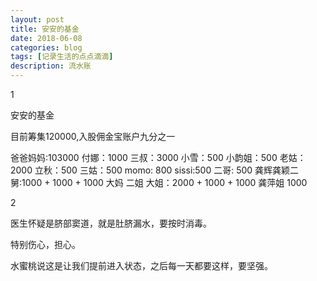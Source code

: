 ```yaml
---
layout: post
title: 安安的基金
date: 2018-06-08
categories: blog
tags: [记录生活的点点滴滴]
description: 流水账
---
```


1 

安安的基金

目前筹集120000,入股佣金宝账户九分之一

爸爸妈妈:103000
付娜：1000
三叔：3000
小雪：500
小韵姐：500
老姑：2000
立秋：500
三姑：500
momo: 800
sissi:500
二哥: 500
龚辉龚颖二舅:1000 + 1000 + 1000
大妈 二姐 大姐：2000 + 1000 + 1000
龚萍姐 1000


2

医生怀疑是脐部窦道，就是肚脐漏水，要按时消毒。

特别伤心，担心。

水蜜桃说这是让我们提前进入状态，之后每一天都要这样，要坚强。
